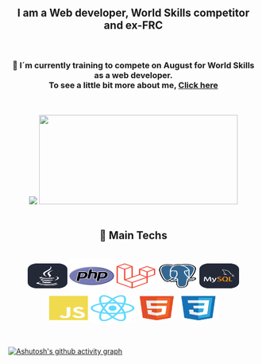 

<h2 align = "center"  > I am a Web developer, World Skills competitor and ex-FRC  </h2>

<br>

<div align = "center" >
  
### 🔎 I´m currently training to compete on August for World Skills as a web developer. <br>To see a little bit more about me, [Click here](https://viniciuskendy17.github.io/) 
</div>

<br>
<br>

<div align = "center" >
  <img  height = "180em" src = "https://github-readme-stats.vercel.app/api?username=Viniciuskendy17&show_icons=true&theme=tokyonight&hide_border=true&title_color=d765d0&icon_color=d765d0"> 
  <img height = "180em" width = "400em" src = "https://github-readme-stats.vercel.app/api/top-langs/?username=ViniciusKendy17&layout=compact&theme=tokyonight&hide_border=true&title_color=d765d0" />
</div>

<br>

<h2 align="center" > 🎯 Main Techs</h2>

<div align="center" style="display: inline_block"><br>
  <img align="center"  height="50" width="80" src="https://github.com/tandpfun/skill-icons/raw/main/icons/Java-Dark.svg">
  <img align="center"  height="70" width="90" src="https://github.com/devicons/devicon/blob/master/icons/php/php-original.svg">
  <img align="center"  height="50" width="80" src="https://github.com/devicons/devicon/blob/master/icons/laravel/laravel-original.svg">
  <img align="center"  height="50" width="80" src="https://raw.githubusercontent.com/devicons/devicon/master/icons/postgresql/postgresql-original.svg">
  <img align="center"  height="50" width="80" src="https://github.com/tandpfun/skill-icons/raw/main/icons/MySQL-Dark.svg">
  <img align="center"  height="50" width="80" src="https://raw.githubusercontent.com/devicons/devicon/master/icons/javascript/javascript-plain.svg">
  <img align="center"  height="60" width="90" src="https://github.com/devicons/devicon/blob/master/icons/react/react-original.svg">
  <img align="center"  height="50" width="80" src="https://raw.githubusercontent.com/devicons/devicon/master/icons/html5/html5-original.svg">
  <img align="center"  height="50" width="80" src="https://raw.githubusercontent.com/devicons/devicon/master/icons/css3/css3-original.svg">

  
</div>
<br>
<br>

[![Ashutosh's github activity graph](https://github-readme-activity-graph.vercel.app/graph?username=ViniciusKendy17&bg_color=030411&color=d765d0&line=341782&point=8c00ff&area=true&hide_border=true)](https://github.com/ashutosh00710/github-readme-activity-graph)






